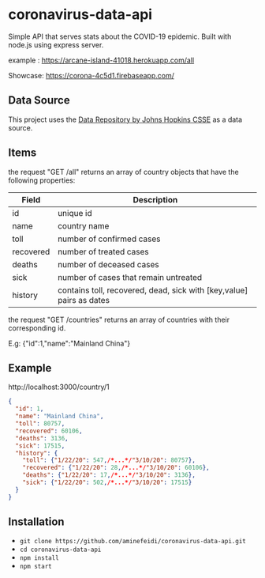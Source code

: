 # coronavirus-data-api
Simple API that serves stats about the COVID-19 epidemic. Built with node.js using express server.

example : https://arcane-island-41018.herokuapp.com/all

Showcase: https://corona-4c5d1.firebaseapp.com/

## Data Source

This project uses the [Data Repository by Johns Hopkins CSSE](https://github.com/CSSEGISandData/COVID-19) as a data source.

## Items

the request "GET /all" returns an array of country objects that have the following properties:

Field | Description
------|------------
id | unique id
name | country name
toll | number of confirmed cases
recovered | number of treated cases
deaths | number of deceased cases
sick | number of cases that remain untreated
history | contains toll, recovered, dead, sick with [key,value] pairs as dates

the request "GET /countries" returns an array of countries with their corresponding id.

E.g: {"id":1,"name":"Mainland China"}

## Example

http://localhost:3000/country/1

```json
{
  "id": 1,
  "name": "Mainland China",
  "toll": 80757,
  "recovered": 60106,
  "deaths": 3136,
  "sick": 17515,
  "history": {
    "toll": {"1/22/20": 547,/*...*/"3/10/20": 80757},
    "recovered": {"1/22/20": 28,/*...*/"3/10/20": 60106},
    "deaths": {"1/22/20": 17,/*...*/"3/10/20": 3136},
    "sick": {"1/22/20": 502,/*...*/"3/10/20": 17515}
  }
}
```

## Installation

* `git clone https://github.com/aminefeidi/coronavirus-data-api.git`
* `cd coronavirus-data-api`
* `npm install`
* `npm start`
